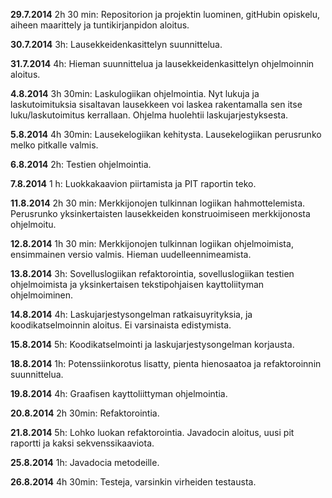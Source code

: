 **29.7.2014** 2h 30 min: Repositorion ja projektin luominen, gitHubin opiskelu,
aiheen maarittely ja tuntikirjanpidon aloitus.

**30.7.2014** 3h: Lausekkeidenkasittelyn suunnittelua.

**31.7.2014** 4h: Hieman suunnittelua ja lausekkeidenkasittelyn ohjelmoinnin aloitus.

**4.8.2014** 3h 30min: Laskulogiikan ohjelmointia. Nyt lukuja ja laskutoimituksia sisaltavan lausekkeen voi laskea
rakentamalla sen itse luku/laskutoimitus kerrallaan. Ohjelma huolehtii laskujarjestyksesta.

**5.8.2014** 4h 30min: Lausekelogiikan kehitysta. Lausekelogiikan perusrunko melko pitkalle valmis.

**6.8.2014** 2h: Testien ohjelmointia.

**7.8.2014** 1 h: Luokkakaavion piirtamista ja PIT raportin teko.

**11.8.2014** 2h 30 min: Merkkijonojen tulkinnan logiikan hahmottelemista. Perusrunko yksinkertaisten lausekkeiden
konstruoimiseen merkkijonosta ohjelmoitu.

**12.8.2014** 1h 30 min: Merkkijonojen tulkinnan logiikan ohjelmoimista, ensimmainen versio valmis. Hieman uudelleennimeamista.

**13.8.2014** 3h: Sovelluslogiikan refaktorointia, sovelluslogiikan testien ohjelmoimista ja yksinkertaisen tekstipohjaisen
kayttoliityman ohjelmoiminen.

**14.8.2014** 4h: Laskujarjestysongelman ratkaisuyrityksia, ja
koodikatselmoinnin aloitus. Ei varsinaista edistymista.

**15.8.2014** 5h: Koodikatselmointi ja laskujarjestysongelman korjausta.

**18.8.2014** 1h: Potenssiinkorotus lisatty, pienta hienosaatoa ja refaktoroinnin suunnittelua.

**19.8.2014** 4h: Graafisen kayttoliittyman ohjelmointia.

**20.8.2014** 2h 30min: Refaktorointia.

**21.8.2014** 5h: Lohko luokan refaktorointia. Javadocin aloitus, uusi pit raportti ja kaksi sekvenssikaaviota.

**25.8.2014** 1h: Javadocia metodeille.

**26.8.2014** 4h 30min: Testeja, varsinkin virheiden testausta.
 
